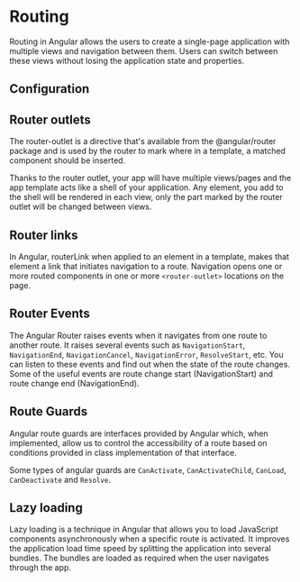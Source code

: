 # Routing

Routing in Angular allows the users to create a single-page application with multiple views and navigation between them. Users can switch between these views without losing the application state and properties.

## Configuration

## Router outlets

The router-outlet is a directive that's available from the @angular/router package and is used by the router to mark where in a template, a matched component should be inserted.

Thanks to the router outlet, your app will have multiple views/pages and the app template acts like a shell of your application. Any element, you add to the shell will be rendered in each view, only the part marked by the router outlet will be changed between views.

## Router links

In Angular, routerLink when applied to an element in a template, makes that element a link that initiates navigation to a route. Navigation opens one or more routed components in one or more `<router-outlet>` locations on the page.

## Router Events

The Angular Router raises events when it navigates from one route to another route. It raises several events such as `NavigationStart`, `NavigationEnd`, `NavigationCancel`, `NavigationError`, `ResolveStart`, etc. You can listen to these events and find out when the state of the route changes. Some of the useful events are route change start (NavigationStart) and route change end (NavigationEnd).

## Route Guards

Angular route guards are interfaces provided by Angular which, when implemented, allow us to control the accessibility of a route based on conditions provided in class implementation of that interface.

Some types of angular guards are `CanActivate`, `CanActivateChild`, `CanLoad`, `CanDeactivate` and `Resolve`.

## Lazy loading

Lazy loading is a technique in Angular that allows you to load JavaScript components asynchronously when a specific route is activated. It improves the application load time speed by splitting the application into several bundles. The bundles are loaded as required when the user navigates through the app.
